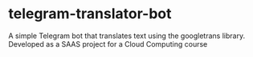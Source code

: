 # telegram-translator-bot
A simple Telegram bot that translates text using the googletrans library. Developed as a SAAS project for a Cloud Computing course
